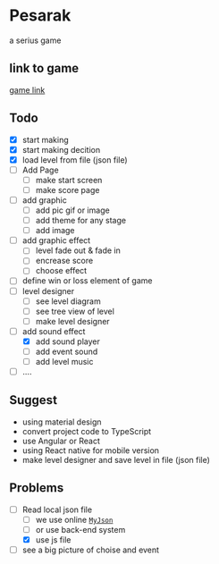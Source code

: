 # Pesarak

a serius game

## link to game

[game link](https://magic-light-team.github.io/Pesarak/)

## Todo

- [x] start making
- [x] start making decition
- [x] load level from file (json file)
- [ ] Add Page
  - [ ] make start screen
  - [ ] make score page
- [ ] add graphic
  - [ ] add pic gif or image
  - [ ] add theme for any stage
  - [ ] add image
- [ ] add graphic effect
  - [ ] level fade out & fade in
  - [ ] encrease score
  - [ ] choose effect
- [ ] define win or loss element of game
- [ ] level designer
  - [ ] see level diagram
  - [ ] see tree view of level
  - [ ] make level designer
- [ ] add sound effect
  - [x] add sound player
  - [ ] add event sound
  - [ ] add level music
- [ ] ....

## Suggest

* using material design
* convert project code to TypeScript
* use Angular or React
* using React native for mobile version
* make level designer and save level in file (json file)

## Problems

- [ ] Read local json file
  - [ ] we use online [`MyJson`](http://myjson.com/)
  - [ ] or use back-end system
  - [x] use js file

- [ ] see a big picture of choise and event